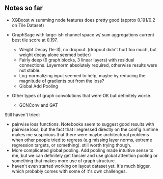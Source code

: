 ## Notes so far
* XGBoost w summing node features does pretty good (approx 0.191/0.2 on Tile Dataset)
* GraphSage with large-ish channel space w/ sum aggregations current best tile score at 0.197.
  * Weight Decay (1e-3), no dropout. (dropout didn't hurt too much, but weight decay alone seemed better)
  * Fairly deep (6 graph blocks, 3 linear layers) with residual connections. Layernorm absolutely required, otherwise results were not stable.
  * Log-normalizing input seemed to help, maybe by reducing the magnitude of gradients out from the loss?
  * Global Add Pooling

* Other types of graph convolutions that were OK but definitely worse. 
  * GCNConv and GAT

Still haven't tried:
* pairwise loss functions. Notebooks seem to suggest good results with pairwise loss, but
  the fact that I regressed directly on the config runtime makes me suspicious that there were maybe
  architectural problems when other people tried to regress (e.g missing layer norms, extreme regression targets, or something).
  still worth trying though.
* More complicated global pooling. Add pooling made intuitive sense to me, but we can definitely
  get fancier and use global attention pooling or something that makes more use of graph structure.
* haven't even started working on layout dataset yet. It's much bigger, which probably comes with some
  of it's own challenges.



